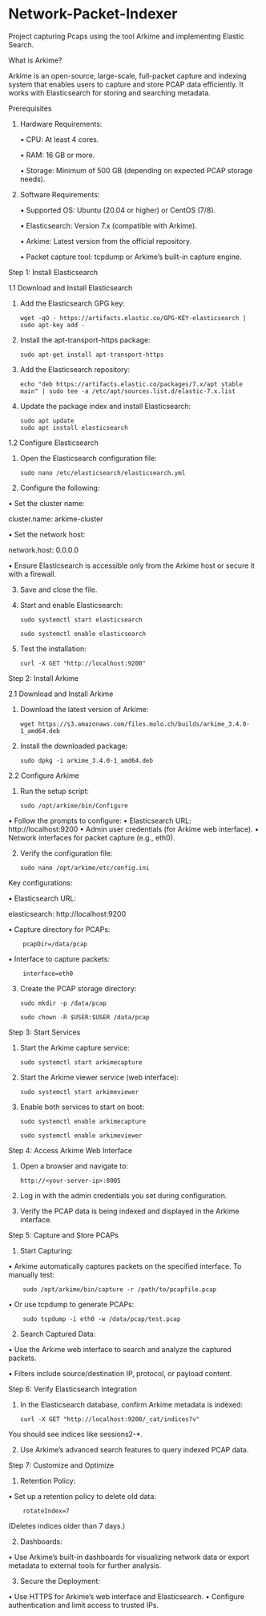 # Network-Packet-Indexer
Project capturing Pcaps using the tool Arkime and implementing Elastic Search.

What is Arkime?

Arkime is an open-source, large-scale, full-packet capture and indexing system that enables users to capture and store PCAP data efficiently. It works with Elasticsearch for storing and searching metadata.

Prerequisites
1.	Hardware Requirements:
	
  	•	CPU: At least 4 cores.

 	•	RAM: 16 GB or more.

 	•	Storage: Minimum of 500 GB (depending on expected PCAP storage needs).

 
 2.	Software Requirements:

 	•	Supported OS: Ubuntu (20.04 or higher) or CentOS (7/8).

 	•	Elasticsearch: Version 7.x (compatible with Arkime).

 	•	Arkime: Latest version from the official repository.

	•	Packet capture tool: tcpdump or Arkime’s built-in capture engine.

Step 1: Install Elasticsearch

1.1 Download and Install Elasticsearch
	
1.	Add the Elasticsearch GPG key:
	
		wget -qO - https://artifacts.elastic.co/GPG-KEY-elasticsearch | sudo apt-key add -


2.	Install the apt-transport-https package:

		sudo apt-get install apt-transport-https


3.	Add the Elasticsearch repository:

		echo "deb https://artifacts.elastic.co/packages/7.x/apt stable main" | sudo tee -a /etc/apt/sources.list.d/elastic-7.x.list


4.	Update the package index and install Elasticsearch:

		sudo apt update
		sudo apt install elasticsearch


1.2 Configure Elasticsearch
	
1.	Open the Elasticsearch configuration file:

		sudo nano /etc/elasticsearch/elasticsearch.yml


2.	Configure the following:
	
 •	Set the cluster name:

cluster.name: arkime-cluster


•	Set the network host:

network.host: 0.0.0.0


•	Ensure Elasticsearch is accessible only from the Arkime host or secure it with a firewall.

3.	Save and close the file.
	
4.	Start and enable Elasticsearch:

		sudo systemctl start elasticsearch

		sudo systemctl enable elasticsearch


5.	Test the installation:

		curl -X GET "http://localhost:9200"

Step 2: Install Arkime

2.1 Download and Install Arkime

1.	Download the latest version of Arkime:

		wget https://s3.amazonaws.com/files.molo.ch/builds/arkime_3.4.0-1_amd64.deb


2.	Install the downloaded package:

		sudo dpkg -i arkime_3.4.0-1_amd64.deb



2.2 Configure Arkime
	
 1.	Run the setup script:

		sudo /opt/arkime/bin/Configure

•	Follow the prompts to configure:
•	Elasticsearch URL: http://localhost:9200
•	Admin user credentials (for Arkime web interface).
•	Network interfaces for packet capture (e.g., eth0).

2.	Verify the configuration file:

		sudo nano /opt/arkime/etc/config.ini

Key configurations:
	
•	Elasticsearch URL:

elasticsearch: http://localhost:9200


•	Capture directory for PCAPs:

		pcapDir=/data/pcap


•	Interface to capture packets:

		interface=eth0


3.	Create the PCAP storage directory:

		sudo mkdir -p /data/pcap

		sudo chown -R $USER:$USER /data/pcap

Step 3: Start Services
	
 1.	Start the Arkime capture service:

		sudo systemctl start arkimecapture


2.	Start the Arkime viewer service (web interface):

		sudo systemctl start arkimeviewer


3.	Enable both services to start on boot:

		sudo systemctl enable arkimecapture

		sudo systemctl enable arkimeviewer

Step 4: Access Arkime Web Interface
	
 1.	Open a browser and navigate to:

		http://<your-server-ip>:8005


2.	Log in with the admin credentials you set during configuration.
	
3.	Verify the PCAP data is being indexed and displayed in the Arkime interface.

Step 5: Capture and Store PCAPs
	
 1.	Start Capturing:
	
 •	Arkime automatically captures packets on the specified interface. To manually test:

		sudo /opt/arkime/bin/capture -r /path/to/pcapfile.pcap


•	Or use tcpdump to generate PCAPs:

		sudo tcpdump -i eth0 -w /data/pcap/test.pcap


2.	Search Captured Data:
	
 •	Use the Arkime web interface to search and analyze the captured packets.

 •	Filters include source/destination IP, protocol, or payload content.

Step 6: Verify Elasticsearch Integration
	
 1.	In the Elasticsearch database, confirm Arkime metadata is indexed:

		curl -X GET "http://localhost:9200/_cat/indices?v"

You should see indices like sessions2-*.

	
 2.	Use Arkime’s advanced search features to query indexed PCAP data.

Step 7: Customize and Optimize
	
 1.	Retention Policy:
	
 •	Set up a retention policy to delete old data:

		rotateIndex=7

(Deletes indices older than 7 days.)

	
 2.	Dashboards:

 •	Use Arkime’s built-in dashboards for visualizing network data or export metadata to external tools for further analysis.

 3.	Secure the Deployment:

 •	Use HTTPS for Arkime’s web interface and Elasticsearch.
	•	Configure authentication and limit access to trusted IPs.
